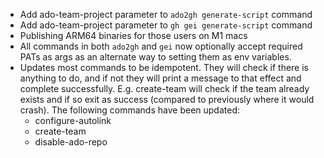 - Add ado-team-project parameter to `ado2gh generate-script` command
- Add ado-team-project parameter to `gh gei generate-script` command
- Publishing ARM64 binaries for those users on M1 macs
- All commands in both `ado2gh` and `gei` now optionally accept required PATs as args as an alternate way to setting them as env variables. 
- Updates most commands to be idempotent. They will check if there is anything to do, and if not they will print a message to that effect and complete successfully. E.g. create-team will check if the team already exists and if so exit as success (compared to previously where it would crash). The following commands have been updated:
  - configure-autolink
  - create-team
  - disable-ado-repo

